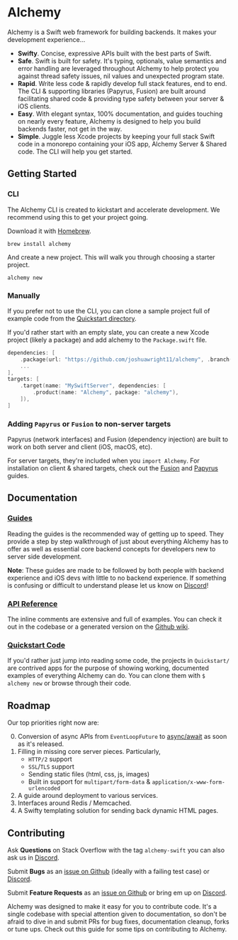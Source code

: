 # Alchemy

Alchemy is a Swift web framework for building backends. It makes your development experience...

- **Swifty**. Concise, expressive APIs built with the best parts of Swift.
- **Safe**. Swift is built for safety. It's typing, optionals, value semantics and error handling are leveraged throughout Alchemy to help protect you against thread safety issues, nil values and unexpected program state.
- **Rapid**. Write less code & rapidly develop full stack features, end to end. The CLI & supporting libraries (Papyrus, Fusion) are built around facilitating shared code & providing type safety between your server & iOS clients.
- **Easy**. With elegant syntax, 100% documentation, and guides touching on nearly every feature, Alchemy is designed to help you build backends faster, not get in the way.
- **Simple**. Juggle less Xcode projects by keeping your full stack Swift code in a monorepo containing your iOS app, Alchemy Server & Shared code. The CLI will help you get started.

## Getting Started

### CLI

The Alchemy CLI is created to kickstart and accelerate development. We recommend using this to get your project going.

Download it with [Homebrew](https://brew.sh).
```shell
brew install alchemy
```
And create a new project. This will walk you through choosing a starter project.
```shell
alchemy new
```

### Manually

If you prefer not to use the CLI, you can clone a sample project full of example code from the [Quickstart directory](https://github.com/joshuawright11/alchemy/tree/main/Quickstart).

If you'd rather start with an empty slate, you can create a new Xcode project (likely a package) and add alchemy to the `Package.swift` file.
```swift
dependencies: [
    .package(url: "https://github.com/joshuawright11/alchemy", .branch("master"))
    ...
],
targets: [
    .target(name: "MySwiftServer", dependencies: [
        .product(name: "Alchemy", package: "alchemy"),
    ]),
]
```

### Adding `Papyrus` or `Fusion` to non-server targets
Papyrus (network interfaces) and Fusion (dependency injection) are built to work on both server and client (iOS, macOS, etc).

For server targets, they're included when you `import Alchemy`. For installation on client & shared targets, check out the [Fusion](Documentation/1b_ArchitectureServices.md) and [Papyrus](Documentation/3_Papyrus.md) guides.

## Documentation

### [Guides](Documentation/0_GettingStarted.md)
Reading the guides is the recommended way of getting up to speed. They provide a step by step walkthrough of just about everything Alchemy has to offer as well as essential core backend concepts for developers new to server side development.

**Note**: These guides are made to be followed by both people with backend experience and iOS devs with little to no backend experience. If something is confusing or difficult to understand please let us know on [Discord](https://discord.gg/Dnhh4yJe)!

### [API Reference](https://github.com/joshuawright11/alchemy/wiki)
The inline comments are extensive and full of examples. You can check it out in the codebase or a generated version on the [Github wiki](https://github.com/joshuawright11/alchemy/wiki).

### [Quickstart Code](https://github.com/joshuawright11/alchemy/tree/main/Quickstart)
If you'd rather just jump into reading some code, the projects in `Quickstart/` are contrived apps for the purpose of showing working, documented examples of everything Alchemy can do. You can clone them with `$ alchemy new` or browse through their code.

## Roadmap

Our top priorities right now are:

0. Conversion of async APIs from `EventLoopFuture` to [async/await](https://github.com/apple/swift-evolution/blob/main/proposals/0296-async-await.md) as soon as it's released.
1. Filling in missing core server pieces. Particularly,
    - `HTTP/2` support
    - `SSL`/`TLS` support
    - Sending static files (html, css, js, images)
    - Built in support for `multipart/form-data` & `application/x-www-form-urlencoded`
2. A guide around deployment to various services.
3. Interfaces around Redis / Memcached.
4. A Swifty templating solution for sending back dynamic HTML pages.

## Contributing

Ask **Questions** on Stack Overflow with the tag `alchemy-swift` you can also ask us in [Discord](https://discord.gg/Dnhh4yJe).

Submit **Bugs** as an [issue on Github](https://github.com/joshuawright11/alchemy/issues/new) (ideally with a failing test case) or [Discord](https://discord.gg/CDZWAda3).

Submit **Feature Requests** as an [issue on Github](https://github.com/joshuawright11/alchemy/issues/new) or bring em up on [Discord](https://discord.gg/9CZ4ksvn).

Alchemy was designed to make it easy for you to contribute code. It's a single codebase with special attention given to documentation, so don't be afraid to dive in and submit PRs for bug fixes, documentation cleanup, forks or tune ups. Check out this guide for some tips on contributing to Alchemy.

